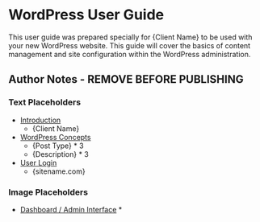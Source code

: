 # WordPress User Guide

This user guide was prepared specially for {Client Name} to be used with your new WordPress website. This guide will cover the basics of content management and site configuration within the WordPress administration.

## Author Notes - **REMOVE BEFORE PUBLISHING**

### Text Placeholders

* [Introduction](README.md)
    * {Client Name}
* [WordPress Concepts](wordpress_concepts.md)
    * {Post Type} * 3
    * {Description} * 3
* [User Login](user_login.md)
    * {sitename.com}

### Image Placeholders

* [Dashboard / Admin Interface](admin_interface.md)
    * 